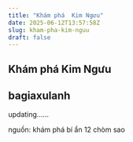 ```yaml
---
title: "Khám phá  Kim Ngưu"
date: 2025-06-12T13:57:58Z
slug: kham-pha-kim-nguu
draft: false
---
```


## Khám phá  Kim Ngưu

## bagiaxulanh

updating......
 
nguồn: khám phá bí ẩn 12 chòm sao